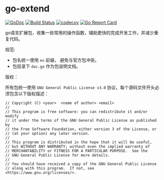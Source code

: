 # go-extend

[![GoDoc](http://img.shields.io/badge/go-documentation-blue.svg?style=flat-square)](http://godoc.org/github.com/thinkeridea/go-extend)
[![Build Status](https://travis-ci.org/thinkeridea/go-extend.svg?branch=master)](https://travis-ci.org/thinkeridea/go-extend)
[![codecov](https://codecov.io/gh/thinkeridea/go-extend/branch/master/graph/badge.svg)](https://codecov.io/gh/thinkeridea/go-extend)
[![Go Report Card](https://goreportcard.com/badge/github.com/thinkeridea/go-extend)](https://goreportcard.com/report/github.com/thinkeridea/go-extend)

go语言扩展包，收集一些常用的操作函数，辅助更快的完成开发工作，并减少重复代码。

规范:
	
- 包名统一使用 `ex` 前缀， 避免与官方包冲突。
- 包目录下 `doc.go` 作为包说明文档。

版权：

所有包统一使用 `GNU General Public License v3.0` 协议，每个源码文件开头必须包含以下版权描述：

```
// Copyright (C) <year>  <name of author> <email>
//
// This program is free software: you can redistribute it and/or modify
// it under the terms of the GNU General Public License as published by
// the Free Software Foundation, either version 3 of the License, or
// (at your option) any later version.
//
// This program is distributed in the hope that it will be useful,
// but WITHOUT ANY WARRANTY; without even the implied warranty of
// MERCHANTABILITY or FITNESS FOR A PARTICULAR PURPOSE.  See the
// GNU General Public License for more details.
//
// You should have received a copy of the GNU General Public License
// along with this program.  If not, see <https://www.gnu.org/licenses/>.
```
